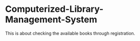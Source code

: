 # Computerized-Library-Management-System
This is about checking the available books through registration.
